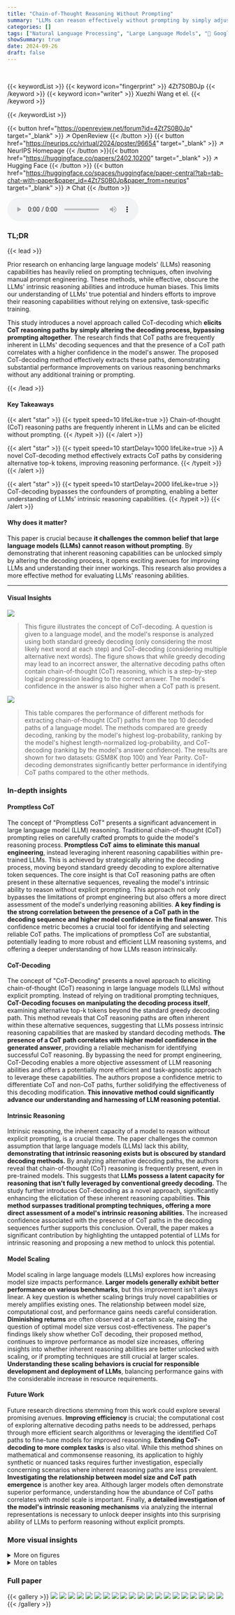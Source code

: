 ```yaml
---
title: "Chain-of-Thought Reasoning Without Prompting"
summary: "LLMs can reason effectively without prompting by simply adjusting the decoding process to reveal inherent chain-of-thought paths."
categories: []
tags: ["Natural Language Processing", "Large Language Models", "🏢 Google DeepMind",]
showSummary: true
date: 2024-09-26
draft: false
---
```


<br>

{{< keywordList >}}
{{< keyword icon="fingerprint" >}} 4Zt7S0B0Jp {{< /keyword >}}
{{< keyword icon="writer" >}} Xuezhi Wang et el. {{< /keyword >}}
 
{{< /keywordList >}}

{{< button href="https://openreview.net/forum?id=4Zt7S0B0Jp" target="_blank" >}}
↗ OpenReview
{{< /button >}}
{{< button href="https://neurips.cc/virtual/2024/poster/96654" target="_blank" >}}
↗ NeurIPS Homepage
{{< /button >}}{{< button href="https://huggingface.co/papers/2402.10200" target="_blank" >}}
↗ Hugging Face
{{< /button >}}
{{< button href="https://huggingface.co/spaces/huggingface/paper-central?tab=tab-chat-with-paper&paper_id=4Zt7S0B0Jp&paper_from=neurips" target="_blank" >}}
↗ Chat
{{< /button >}}



<audio controls>
    <source src="https://ai-paper-reviewer.com/4Zt7S0B0Jp/podcast.wav" type="audio/wav">
    Your browser does not support the audio element.
</audio>


### TL;DR


{{< lead >}}

Prior research on enhancing large language models' (LLMs) reasoning capabilities has heavily relied on prompting techniques, often involving manual prompt engineering.  These methods, while effective, obscure the LLMs' intrinsic reasoning abilities and introduce human biases.  This limits our understanding of LLMs' true potential and hinders efforts to improve their reasoning capabilities without relying on extensive, task-specific training.

This study introduces a novel approach called CoT-decoding which **elicits CoT reasoning paths by simply altering the decoding process, bypassing prompting altogether**. The research finds that CoT paths are frequently inherent in LLMs' decoding sequences and that the presence of a CoT path correlates with a higher confidence in the model's answer.  The proposed CoT-decoding method effectively extracts these paths, demonstrating substantial performance improvements on various reasoning benchmarks without any additional training or prompting.

{{< /lead >}}


#### Key Takeaways

{{< alert "star" >}}
{{< typeit speed=10 lifeLike=true >}} Chain-of-thought (CoT) reasoning paths are frequently inherent in LLMs and can be elicited without prompting. {{< /typeit >}}
{{< /alert >}}

{{< alert "star" >}}
{{< typeit speed=10 startDelay=1000 lifeLike=true >}} A novel CoT-decoding method effectively extracts CoT paths by considering alternative top-k tokens, improving reasoning performance. {{< /typeit >}}
{{< /alert >}}

{{< alert "star" >}}
{{< typeit speed=10 startDelay=2000 lifeLike=true >}} CoT-decoding bypasses the confounders of prompting, enabling a better understanding of LLMs' intrinsic reasoning capabilities. {{< /typeit >}}
{{< /alert >}}

#### Why does it matter?
This paper is crucial because **it challenges the common belief that large language models (LLMs) cannot reason without prompting**.  By demonstrating that inherent reasoning capabilities can be unlocked simply by altering the decoding process, it opens exciting avenues for improving LLMs and understanding their inner workings. This research also provides a more effective method for evaluating LLMs' reasoning abilities.

------
#### Visual Insights



![](https://ai-paper-reviewer.com/4Zt7S0B0Jp/figures_1_1.jpg)

> This figure illustrates the concept of CoT-decoding.  A question is given to a language model, and the model's response is analyzed using both standard greedy decoding (only considering the most likely next word at each step) and CoT-decoding (considering multiple alternative next words).  The figure shows that while greedy decoding may lead to an incorrect answer, the alternative decoding paths often contain chain-of-thought (CoT) reasoning, which is a step-by-step logical progression leading to the correct answer.  The model's confidence in the answer is also higher when a CoT path is present.





![](https://ai-paper-reviewer.com/4Zt7S0B0Jp/tables_3_1.jpg)

> This table compares the performance of different methods for extracting chain-of-thought (CoT) paths from the top 10 decoded paths of a language model.  The methods compared are greedy decoding, ranking by the model's highest log-probability, ranking by the model's highest length-normalized log-probability, and CoT-decoding (ranking by the model's answer confidence). The results are shown for two datasets: GSM8K (top 100) and Year Parity.  CoT-decoding demonstrates significantly better performance in identifying CoT paths compared to the other methods.





### In-depth insights


#### Promptless CoT
The concept of "Promptless CoT" presents a significant advancement in large language model (LLM) reasoning.  Traditional chain-of-thought (CoT) prompting relies on carefully crafted prompts to guide the model's reasoning process.  **Promptless CoT aims to eliminate this manual engineering**, instead leveraging inherent reasoning capabilities within pre-trained LLMs.  This is achieved by strategically altering the decoding process, moving beyond standard greedy decoding to explore alternative token sequences. The core insight is that CoT reasoning paths are often present in these alternative sequences, revealing the model's intrinsic ability to reason without explicit prompting.  This approach not only bypasses the limitations of prompt engineering but also offers a more direct assessment of the model's underlying reasoning abilities. **A key finding is the strong correlation between the presence of a CoT path in the decoding sequence and higher model confidence in the final answer.**  This confidence metric becomes a crucial tool for identifying and selecting reliable CoT paths.  The implications of promptless CoT are substantial, potentially leading to more robust and efficient LLM reasoning systems, and offering a deeper understanding of how LLMs reason intrinsically.

#### CoT-Decoding
The concept of "CoT-Decoding" presents a novel approach to eliciting chain-of-thought (CoT) reasoning in large language models (LLMs) without explicit prompting.  Instead of relying on traditional prompting techniques, **CoT-Decoding focuses on manipulating the decoding process itself**, examining alternative top-k tokens beyond the standard greedy decoding path. This method reveals that CoT reasoning paths are often inherent within these alternative sequences, suggesting that LLMs possess intrinsic reasoning capabilities that are masked by standard decoding methods.  **The presence of a CoT path correlates with higher model confidence in the generated answer**, providing a reliable mechanism for identifying successful CoT reasoning. By bypassing the need for prompt engineering, CoT-Decoding enables a more objective assessment of LLM reasoning abilities and offers a potentially more efficient and task-agnostic approach to leverage these capabilities.  The authors propose a confidence metric to differentiate CoT and non-CoT paths, further solidifying the effectiveness of this decoding modification.  **This innovative method could significantly advance our understanding and harnessing of LLM reasoning potential.**

#### Intrinsic Reasoning
Intrinsic reasoning, the inherent capacity of a model to reason without explicit prompting, is a crucial theme.  The paper challenges the common assumption that large language models (LLMs) lack this ability, **demonstrating that intrinsic reasoning exists but is obscured by standard decoding methods.**  By analyzing alternative decoding paths, the authors reveal that chain-of-thought (CoT) reasoning is frequently present, even in pre-trained models. This suggests that **LLMs possess a latent capacity for reasoning that isn't fully leveraged by conventional greedy decoding.** The study further introduces CoT-decoding as a novel approach, significantly enhancing the elicitation of these inherent reasoning capabilities.  **This method surpasses traditional prompting techniques, offering a more direct assessment of a model's intrinsic reasoning abilities.**  The increased confidence associated with the presence of CoT paths in the decoding sequences further supports this conclusion.  Overall, the paper makes a significant contribution by highlighting the untapped potential of LLMs for intrinsic reasoning and proposing a new method to unlock this potential.

#### Model Scaling
Model scaling in large language models (LLMs) explores how increasing model size impacts performance.  **Larger models generally exhibit better performance on various benchmarks**, but this improvement isn't always linear.  A key question is whether scaling brings truly novel capabilities or merely amplifies existing ones. The relationship between model size, computational cost, and performance gains needs careful consideration.  **Diminishing returns** are often observed at a certain scale, raising the question of optimal model size versus cost-effectiveness.  The paper's findings likely show whether CoT decoding, their proposed method, continues to improve performance as model size increases, offering insights into whether inherent reasoning abilities are better unlocked with scaling, or if prompting techniques are still crucial at larger scales.  **Understanding these scaling behaviors is crucial for responsible development and deployment of LLMs**, balancing performance gains with the considerable increase in resource requirements.

#### Future Work
Future research directions stemming from this work could explore several promising avenues.  **Improving efficiency** is crucial; the computational cost of exploring alternative decoding paths needs to be addressed, perhaps through more efficient search algorithms or leveraging the identified CoT paths to fine-tune models for improved reasoning.  **Extending CoT-decoding to more complex tasks** is also vital. While this method shines on mathematical and commonsense reasoning, its application to highly synthetic or nuanced tasks requires further investigation, especially concerning scenarios where inherent reasoning paths are less prevalent.  **Investigating the relationship between model size and CoT path emergence** is another key area. Although larger models often demonstrate superior performance, understanding how the abundance of CoT paths correlates with model scale is important. Finally, **a detailed investigation of the model's intrinsic reasoning mechanisms** via analyzing the internal representations is necessary to unlock deeper insights into this surprising ability of LLMs to perform reasoning without explicit prompts.


### More visual insights

<details>
<summary>More on figures
</summary>


![](https://ai-paper-reviewer.com/4Zt7S0B0Jp/figures_2_1.jpg)

> This figure illustrates the concept of CoT-decoding.  It shows that a pre-trained large language model (LLM), when using a standard question-answer format, may produce an incorrect answer using greedy decoding (only considering the most likely next token at each step). However, by examining alternative top-k tokens (the k most likely tokens), the figure reveals that the model actually generates several different decoding paths. Some of these paths incorporate a chain-of-thought (CoT) reasoning process, leading to the correct answer.  The figure highlights that the model often displays higher confidence (represented by darker shading) when a CoT path is present, suggesting that this method can effectively identify and utilize a model's intrinsic reasoning abilities.


![](https://ai-paper-reviewer.com/4Zt7S0B0Jp/figures_4_1.jpg)

> This figure illustrates the concept of CoT-decoding.  It shows that pre-trained large language models (LLMs) can exhibit chain-of-thought (CoT) reasoning even without explicit prompting. By examining the top-k most likely token sequences during decoding (instead of only the single most likely token), the authors found that CoT reasoning paths are frequently present.  The figure uses an example question to show how greedy decoding leads to an incorrect answer, while alternative paths reveal a correct CoT reasoning process.  The darker shading indicates higher model confidence in answers found via CoT paths.


![](https://ai-paper-reviewer.com/4Zt7S0B0Jp/figures_5_1.jpg)

> This figure compares the performance of greedy decoding and CoT-decoding across three different large language model families (PaLM-2, Mistral, and Gemma) on three reasoning tasks: GSM8K (a math reasoning benchmark), MultiArith (another math reasoning benchmark), and Year Parity (a commonsense reasoning task).  The results show that CoT-decoding consistently outperforms greedy decoding, achieving significant accuracy improvements across all three model families and tasks.


![](https://ai-paper-reviewer.com/4Zt7S0B0Jp/figures_5_2.jpg)

> This figure demonstrates the impact of CoT decoding on reasoning performance across various scales of the PaLM-2 model family.  The x-axis shows different model sizes (XS, Small, Medium, Large) and an instruction-tuned version. The y-axis represents the accuracy achieved on two reasoning tasks (GSM8K and Year Parity). Notably, CoT decoding consistently leads to substantial accuracy improvements across all model sizes, particularly pronounced in the year parity task where standard greedy decoding shows no significant improvement with larger models.


![](https://ai-paper-reviewer.com/4Zt7S0B0Jp/figures_5_3.jpg)

> This figure demonstrates the effectiveness of CoT-decoding across different scales of the PaLM-2 language model family on two reasoning tasks: GSM8K (mathematical reasoning) and Year Parity (commonsense reasoning).  The results show that CoT-decoding consistently yields significant accuracy gains compared to greedy decoding on the GSM8K task, with improvements ranging from 10% to 30%. Notably, on the Year Parity task, where greedy decoding performance remains stagnant even with larger models, CoT-decoding substantially boosts accuracy, nearly reaching perfect performance with the largest model. This highlights the ability of CoT-decoding to effectively elicit reasoning capabilities even when simple scaling does not suffice.


![](https://ai-paper-reviewer.com/4Zt7S0B0Jp/figures_6_1.jpg)

> The figure shows that CoT-decoding consistently improves the accuracy of three different large language models (LLMs) across three distinct reasoning tasks: GSM8K (a grade-school mathematics dataset), MultiArith (a multi-step arithmetic reasoning dataset), and Year Parity (a commonsense reasoning task).  The improvements are substantial, often doubling or tripling the accuracy compared to using standard greedy decoding. This demonstrates that CoT-decoding is effective across various LLMs and tasks.


![](https://ai-paper-reviewer.com/4Zt7S0B0Jp/figures_16_1.jpg)

> This figure shows how CoT-decoding improves the reasoning performance of different sizes of PaLM-2 models on three different reasoning tasks: GSM8K, MultiArith, and Year Parity.  The x-axis represents the number of top-k tokens considered during decoding, and the y-axis represents the accuracy.  The key finding is that CoT-decoding consistently improves accuracy across all model sizes, especially on GSM8K, demonstrating its effectiveness in eliciting reasoning capabilities from language models regardless of their scale.  The Year Parity task highlights that CoT-decoding improves performance even when simply increasing the model size does not naturally lead to better results.


</details>




<details>
<summary>More on tables
</summary>


![](https://ai-paper-reviewer.com/4Zt7S0B0Jp/tables_3_2.jpg)
> This table compares the performance of greedy decoding, self-consistency without CoT prompting, and CoT-decoding on the GSM8K dataset.  It highlights the superior performance of CoT-decoding in eliciting chain-of-thought reasoning without relying on explicit prompting techniques. The results demonstrate that CoT-decoding significantly improves accuracy compared to the other methods.

![](https://ai-paper-reviewer.com/4Zt7S0B0Jp/tables_5_1.jpg)
> This table compares the performance of various decoding strategies on the GSM8K benchmark.  The strategies include several sampling methods (Top-k, Top-p/Nucleus, Temperature), beam search, greedy decoding, and self-consistency (without CoT prompting).  The key finding is that CoT-decoding significantly outperforms all other methods, demonstrating its effectiveness in eliciting reasoning capabilities from language models.

![](https://ai-paper-reviewer.com/4Zt7S0B0Jp/tables_6_1.jpg)
> This table presents the accuracy results of different decoding methods on three reasoning tasks: GSM8K, MultiArith, and Year Parity. It compares the performance of greedy decoding and CoT-decoding on both pre-trained and instruction-tuned Mistral-7B models. The results show that CoT-decoding significantly improves the accuracy of both types of models on all three tasks, highlighting the effectiveness of the proposed method in eliciting reasoning capabilities from language models.

![](https://ai-paper-reviewer.com/4Zt7S0B0Jp/tables_7_1.jpg)
> This table shows the accuracy of the greedy decoding method and the CoT-decoding method on various reasoning tasks with different difficulty levels.  The tasks are categorized into Coin Flip (with varying rounds of flips), Web of Lies (with varying numbers of statements), Multi-step Arithmetic (with varying depth and length), Sports Understanding, and Object Count.  The results demonstrate that CoT-decoding generally improves accuracy compared to greedy decoding, but the degree of improvement varies depending on the complexity of the task.

![](https://ai-paper-reviewer.com/4Zt7S0B0Jp/tables_7_2.jpg)
> This table compares the performance of different decoding methods on the GSM8K dataset, both with and without zero-shot CoT prompting.  It shows that combining CoT-decoding (either max or aggregated path) with zero-shot CoT prompting significantly improves accuracy compared to using either method alone.  The computational complexity of each method is also indicated.

![](https://ai-paper-reviewer.com/4Zt7S0B0Jp/tables_15_1.jpg)
> This table compares the effectiveness of different decoding strategies (greedy decoding, top-k sampling, top-p sampling, beam search, temperature sampling, self-consistency without CoT prompting, and CoT-decoding) on the GSM8K accuracy.  It highlights that CoT-decoding is the only method that substantially improves the reasoning capabilities of language models, while other strategies either yield minimal gains or even hurt performance compared to greedy decoding. 

![](https://ai-paper-reviewer.com/4Zt7S0B0Jp/tables_16_1.jpg)
> This table shows examples of greedy decoding paths and alternative top-k paths for two reasoning tasks: GSM8K (math reasoning) and Year Parity (commonsense reasoning).  The model's confidence in each answer is shown in parentheses; higher confidence is represented by a bolder font.  The table highlights that simply altering the decoding process (from greedy to top-k) can reveal inherent chain-of-thought (CoT) reasoning paths, which are often absent in the greedy approach.

![](https://ai-paper-reviewer.com/4Zt7S0B0Jp/tables_17_1.jpg)
> This table compares the effectiveness of different decoding strategies in eliciting reasoning capabilities from language models.  It shows that only CoT-decoding consistently achieves high accuracy, while other methods like top-k sampling, nucleus sampling, beam search, and temperature sampling yield lower accuracy or even hurt the model's performance.  This highlights the unique ability of CoT-decoding to extract the inherent reasoning abilities of LLMs.

</details>




### Full paper

{{< gallery >}}
<img src="https://ai-paper-reviewer.com/4Zt7S0B0Jp/1.png" class="grid-w50 md:grid-w33 xl:grid-w25" />
<img src="https://ai-paper-reviewer.com/4Zt7S0B0Jp/2.png" class="grid-w50 md:grid-w33 xl:grid-w25" />
<img src="https://ai-paper-reviewer.com/4Zt7S0B0Jp/3.png" class="grid-w50 md:grid-w33 xl:grid-w25" />
<img src="https://ai-paper-reviewer.com/4Zt7S0B0Jp/4.png" class="grid-w50 md:grid-w33 xl:grid-w25" />
<img src="https://ai-paper-reviewer.com/4Zt7S0B0Jp/5.png" class="grid-w50 md:grid-w33 xl:grid-w25" />
<img src="https://ai-paper-reviewer.com/4Zt7S0B0Jp/6.png" class="grid-w50 md:grid-w33 xl:grid-w25" />
<img src="https://ai-paper-reviewer.com/4Zt7S0B0Jp/7.png" class="grid-w50 md:grid-w33 xl:grid-w25" />
<img src="https://ai-paper-reviewer.com/4Zt7S0B0Jp/8.png" class="grid-w50 md:grid-w33 xl:grid-w25" />
<img src="https://ai-paper-reviewer.com/4Zt7S0B0Jp/9.png" class="grid-w50 md:grid-w33 xl:grid-w25" />
<img src="https://ai-paper-reviewer.com/4Zt7S0B0Jp/10.png" class="grid-w50 md:grid-w33 xl:grid-w25" />
<img src="https://ai-paper-reviewer.com/4Zt7S0B0Jp/11.png" class="grid-w50 md:grid-w33 xl:grid-w25" />
<img src="https://ai-paper-reviewer.com/4Zt7S0B0Jp/12.png" class="grid-w50 md:grid-w33 xl:grid-w25" />
<img src="https://ai-paper-reviewer.com/4Zt7S0B0Jp/13.png" class="grid-w50 md:grid-w33 xl:grid-w25" />
<img src="https://ai-paper-reviewer.com/4Zt7S0B0Jp/14.png" class="grid-w50 md:grid-w33 xl:grid-w25" />
<img src="https://ai-paper-reviewer.com/4Zt7S0B0Jp/15.png" class="grid-w50 md:grid-w33 xl:grid-w25" />
<img src="https://ai-paper-reviewer.com/4Zt7S0B0Jp/16.png" class="grid-w50 md:grid-w33 xl:grid-w25" />
<img src="https://ai-paper-reviewer.com/4Zt7S0B0Jp/17.png" class="grid-w50 md:grid-w33 xl:grid-w25" />
<img src="https://ai-paper-reviewer.com/4Zt7S0B0Jp/18.png" class="grid-w50 md:grid-w33 xl:grid-w25" />
<img src="https://ai-paper-reviewer.com/4Zt7S0B0Jp/19.png" class="grid-w50 md:grid-w33 xl:grid-w25" />
<img src="https://ai-paper-reviewer.com/4Zt7S0B0Jp/20.png" class="grid-w50 md:grid-w33 xl:grid-w25" />
{{< /gallery >}}